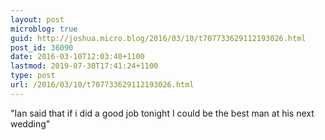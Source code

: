```yaml
---
layout: post
microblog: true
guid: http://joshua.micro.blog/2016/03/10/t707733629112193026.html
post_id: 36090
date: 2016-03-10T12:03:40+1100
lastmod: 2019-07-30T17:41:24+1100
type: post
url: /2016/03/10/t707733629112193026.html
---
```

"Ian said that if i did a good job tonight I could be the best man at his next wedding"

